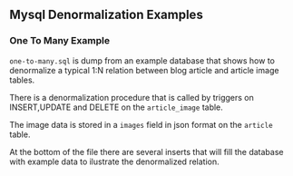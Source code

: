 ## Mysql Denormalization Examples

### One To Many Example

`one-to-many.sql` is dump from an example database that shows how to denormalize a typical 1:N relation between blog article and article image tables. 

There is a denormalization procedure that is called by triggers on INSERT,UPDATE and DELETE on the `article_image` table. 

The image data is stored in a `images` field in json format on the `article` table. 

At the bottom of the file there are several inserts that will fill the database with example data to ilustrate the denormalized relation.
